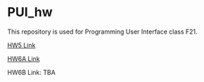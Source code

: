 # PUI_hw

This repository is used for Programming User Interface class F21.

[HW5 Link](https://evelynli06.github.io/HW5/index)

[HW6A Link](https://evelynli06.github.io/HW6A/index)

HW6B Link: TBA
